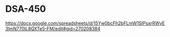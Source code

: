 # DSA-450

https://docs.google.com/spreadsheets/d/15Yw0bcFh2bFLmW1SIPsxrRWvE3lmN770lL8QXTe5-FM/edit#gid=270208384
